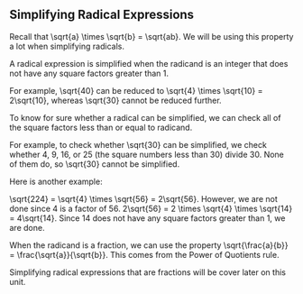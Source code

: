 Simplifying Radical Expressions
-------

Recall that \sqrt{a} \times \sqrt{b} = \sqrt{ab}. We will be using this property a lot when simplifying radicals.

A radical expression is simplified when the radicand is an integer that does not have any square factors greater than 1.

For example, \sqrt{40} can be reduced to \sqrt{4} \times \sqrt{10} = 2\sqrt{10}, whereas \sqrt{30} cannot be reduced further.

To know for sure whether a radical can be simplified, we can check all of the square factors less than or equal to radicand.

For example, to check whether \sqrt{30} can be simplified, we check whether 4, 9, 16, or 25 (the square numbers less than 30) divide 30. None of them do, so \sqrt{30} cannot be simplified.

Here is another example:

\sqrt{224} = \sqrt{4} \times \sqrt{56} = 2\sqrt{56}. However, we are not done since 4 is a factor of 56. 2\sqrt{56} = 2 \times \sqrt{4} \times \sqrt{14} = 4\sqrt{14}. Since 14 does not have any square factors greater than 1, we are done.

When the radicand is a fraction, we can use the property
\sqrt{\frac{a}{b}} = \frac{\sqrt{a}}{\sqrt{b}}. This comes from the Power of Quotients rule.

Simplifying radical expressions that are fractions will be cover later on this unit.